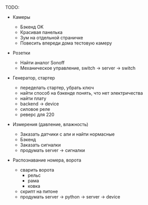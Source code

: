 TODO:
- Камеры 
  - Бэкенд OK
  - Красивая панелька
  - Зум на отдельной страничке
  - Повесить впереди дома тестовую камеру

- Розетки
  - Найти аналог Sonoff
  - Механическое управление, switch -> server -> switch

- Генератор, стартер
  - переделать стартер, убрать ключ
  - найти способ на бэкенде понять, что нет электричества
  - найти плату
  - backend -> device
  - силовое реле
  - реверс для 220

- Измерения (давление, влажность)
  - Заказать датчики с али и найти нормасные
  - Бэкенд
  - Заказать сигналки
  - продумать server -> сигналки

- Распознавание номера, ворота
  - сварить ворота
    - рельс
    - рама
    - ковка
  - скрипт на питоне
  - продумать server -> python -> server -> device